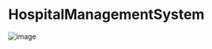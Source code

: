 # HospitalManagementSystem
![image](https://github.com/GabrielCevallos/HospitalManagementSystem/assets/166524070/29634ca8-e9d4-46e2-881c-7d14f18acbef)
